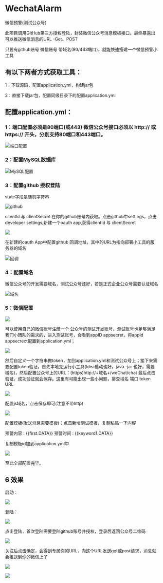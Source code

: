 # WechatAlarm
微信预警(测试公众号)

此项目调用GitHub第三方授权登陆，封装微信公众号消息模板接口，最终暴露出可以推送微信消息的URL -Get、POST

只要有github账号  微信账号  带域名(80/443端口)，就能快速搭建一个微信预警小工具

## 有以下两者方式获取工具：

1：下载源码，配置application.yml，构建jar包

2：直接下载jar包，配置同级目录下的配置application.yml

## 配置application.yml：

### 1：端口配置必须是80端口(或443) 微信公众号接口必须以 http:// 或 https:// 开头，分别支持80端口和443端口。

![端口配置](https://github.com/nifichina/WechatAlarm/blob/jar/%E7%AB%AF%E5%8F%A3.png)

### 2：配置MySQL数据库

![MySQL配置](https://github.com/nifichina/WechatAlarm/blob/jar/mysql.png)

### 3：配置github 授权登陆

state字段是随机字符串

![github](https://github.com/nifichina/WechatAlarm/blob/jar/github.png)

clientId 与 clientSecret 在你的github账号内获取。点击github中settings，点击developer settings,新建一个oauth app,获得clientId 与 clientSecret 

![](https://github.com/nifichina/WechatAlarm/blob/jar/clientid.png)

在新建的oauth App中配置github 回调地址，其中的URL为指向部署小工具的服务器的域名

![回调](https://github.com/nifichina/WechatAlarm/blob/jar/github%E5%9B%9E%E8%B0%83.png)

### 4：配置域名

微信公众号的开发需要域名，测试公众号还好，若是正式企业公众号需要认证域名

![域名](https://github.com/nifichina/WechatAlarm/blob/jar/%E5%9F%9F%E5%90%8D.png)

### 5：微信配置

![](https://github.com/nifichina/WechatAlarm/blob/jar/%E5%BE%AE%E4%BF%A1.png)

可以使用自己的微信账号注册一个 公众号的测试开发账号，测试账号也足够满足我们小团队的需求的，进入测试账号，会看到appID appsecret，将appid appsecrect配置到application.yml；

![](https://github.com/nifichina/WechatAlarm/blob/jar/%E5%BE%AE%E4%BF%A1appid.png)

然后自定义一个字符串做token，加到application.yml和测试公众号上；接下来需要配置token验证，首先本地先运行小工具(Idea启动也好，java -jar 也好，需要域名)，然后配置公众号上的URL：(https)http://+域名+/weChat/chat  最后点击验证，成功验证就会保存。这里有可能出现一些小问题，排查域名 端口 token URL 

![](https://github.com/nifichina/WechatAlarm/blob/jar/%E5%BE%AE%E4%BF%A1%E9%AA%8C%E8%AF%81.png)

配置js域名，点击保存即可(注意不带http)

![](https://github.com/nifichina/WechatAlarm/blob/jar/js%E5%9F%9F%E5%90%8D.png)

配置模板(发送消息需要模板)：点击新增测试模板，复制粘贴一下内容

预警内容 : {{first.DATA}} 预警时间 : {{keyword1.DATA}}

复制模板id加到application.yml中

![](https://github.com/nifichina/WechatAlarm/blob/jar/%E5%BE%AE%E4%BF%A1%E6%A8%A1%E6%9D%BF.png)

至此全部配置完毕。

## 6 效果

启动：

![](https://github.com/nifichina/WechatAlarm/blob/jar/%E5%90%AF%E5%8A%A8.png)

登陆：

![](https://github.com/nifichina/WechatAlarm/blob/jar/%E7%99%BB%E9%99%86.png)

点击登陆，首次登陆需要登陆github账号并授权，登录后返回公众号二维码 

![](https://github.com/nifichina/WechatAlarm/blob/jar/%E4%BA%8C%E7%BB%B4%E7%A0%81.png)

关注后点击确定，会得到专属你的URL，向这个URL发送get或post请求，消息就会推送到你的微信上了

![](https://github.com/nifichina/WechatAlarm/blob/jar/%E9%A2%84%E8%AD%A6%E6%B6%88%E6%81%AF%E5%8F%91%E9%80%81.png)

![](https://github.com/nifichina/WechatAlarm/blob/jar/%E6%B6%88%E6%81%AF%E6%8E%A5%E6%94%B6.jpg)







